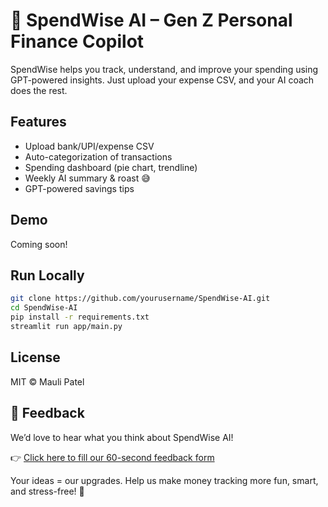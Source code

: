 
# 💸 SpendWise AI – Gen Z Personal Finance Copilot

SpendWise helps you track, understand, and improve your spending using GPT-powered insights. Just upload your expense CSV, and your AI coach does the rest.

## Features
- Upload bank/UPI/expense CSV
- Auto-categorization of transactions
- Spending dashboard (pie chart, trendline)
- Weekly AI summary & roast 😅
- GPT-powered savings tips

## Demo
Coming soon!

## Run Locally
```bash
git clone https://github.com/yourusername/SpendWise-AI.git
cd SpendWise-AI
pip install -r requirements.txt
streamlit run app/main.py
```

## License
MIT © Mauli Patel

## 💬 Feedback

We’d love to hear what you think about SpendWise AI!

👉 [Click here to fill our 60-second feedback form](https://forms.gle/zsWrxDVqo87QKfzFA)

Your ideas = our upgrades. Help us make money tracking more fun, smart, and stress-free! 💚
